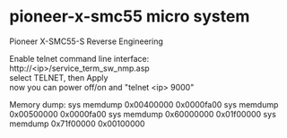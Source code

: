 # pioneer-x-smc55 micro system
Pioneer X-SMC55-S Reverse Engineering

Enable telnet command line interface:  
http://\<ip\>/service_term_sw_nmp.asp  
select TELNET, then Apply  
now you can power off/on and "telnet \<ip\> 9000"

Memory dump:
sys memdump 0x00400000 0x0000fa00
sys memdump 0x00500000 0x0000fa00
sys memdump 0x60000000 0x01f00000
sys memdump 0x71f00000 0x00100000
